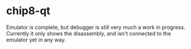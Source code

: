 # chip8-qt
Emulator is complete, but debugger is still very much a work in progress. Currently it only shows the disassembly, and isn't connected to the emulator yet in any way.
